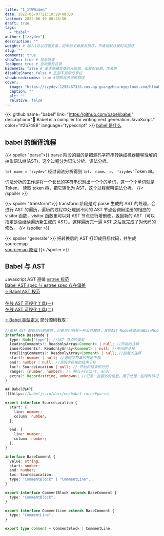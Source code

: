 ```yaml
---
title: "1_初见Babel"
date: 2022-06-07T21:10:28+08:00
lastmod: 2022-06-19 00:28:56
draft: true
tags:
  - "babel"
author: ["zzydev"]
description: ""
weight: # 输入1可以顶置文章，用来给文章展示排序，不填就默认按时间排序
slug: ""
comments: true
showToc: true # 显示目录
TocOpen: true # 自动展开目录
hidemeta: false # 是否隐藏文章的元信息，如发布日期、作者等
disableShare: false # 底部不显示分享栏
showbreadcrumbs: true #顶部显示当前路径
cover:
  image: "https://zzydev-1255467326.cos.ap-guangzhou.myqcloud.com/hfbabel/babel.jpeg"
  caption: ""
  alt: ""
  relative: false
---
```


{{< github name="babel" link="https://github.com/babel/babel" description="🐠 Babel is a compiler for writing next generation JavaScript." color="#2b7489" language="typescript" >}}
[babel 是什么](https://www.babeljs.cn/docs/index.html)

## babel 的编译流程

{{< spoiler "parse">}}
parse 阶段的目的是把源码字符串转换成机器能够理解的抽象语法树(AST)，这个过程分为词法分析、语法分析。

`let name = 'zzydev'` 经过词法分析得到 `let`、 `name`、 `=`、 `"zzydev"`Token 串。

词法分析的工作是将一个长长的字符串识别出一个个的单词，这一个个单词就是 Token。
读取 token 串，把它转化为 AST，这个过程就叫语法分析。
{{< /spoiler >}}

{{< spoiler  "transform">}}
transform 阶段是对 parse 生成的 AST 的处理，会进行 AST 的遍历，遍历的过程中处理到不同的 AST 节点会调用注册的相应的 visitor 函数，visitor 函数里可以对 AST 节点进行增删改，返回新的 AST（可以指定是否继续遍历新生成的 AST）。这样遍历完一遍 AST 之后就完成了对代码的修改。
{{< /spoiler >}}

{{< spoiler  "generate">}}
把转换后的 AST 打印成目标代码，并生成 sourcemap  
[sourcemap 原理](http://www.qiutianaimeili.com/html/page/2019/05/89jrubx1soc.html)
{{< /spoiler >}}

## Babel 与 AST

Javascript AST 遵循 [estree 规范](https://github.com/estree/estree)  
[Babel AST spec 与 estree spec 存在偏差](https://babeljs.io/docs/en/babel-parser#output)  
[⭐ Babel AST 规范](https://github.com/babel/babel/blob/master/packages/babel-parser/ast/spec.md)

[在线 AST 可视化工具(一)](https://astexplorer.net/)  
[在线 AST 可视化工具(二)](https://resources.jointjs.com/demos/rappid/apps/Ast/index.html)

[⭐ Babel 类型定义](https://github.com/babel/babel/blob/main/packages/babel-types/src/ast-types/generated/index.ts) 部分源码截取：

```typescript
//每种 AST 都有自己的属性，但是它们也有一些公共属性，其他AST Node通过继承BaseNode来获得公共属性
interface BaseNode {
  type: Node["type"]; //AST 节点的类型
  leadingComments?: ReadonlyArray<Comment> | null; //开始的注释
  innerComments?: ReadonlyArray<Comment> | null; //中间的注释
  trailingComments?: ReadonlyArray<Comment> | null; //结尾的注释
  start?: number | null; //源码字符串的开始下标
  end?: number | null; //源码字符串的结束下标
  loc?: SourceLocation | null; // 开始和结束的行列
  range?: [number, number]; // 相当于[start, end]
  extra?: Record<string, unknown>; //记录一些额外的信息，用于处理一些特殊情况。比如 StringLiteral 修改 value 只是值的修改，而修改 extra.raw 则可以连同单双引号一起修改。
}

## Babel的API
[](https://babeljs.io/docs/en/babel-core/#parse)

export interface SourceLocation {
  start: {
    line: number;
    column: number;
  };

  end: {
    line: number;
    column: number;
  };
}

interface BaseComment {
  value: string;
  start: number;
  end: number;
  loc: SourceLocation;
  type: "CommentBlock" | "CommentLine";
}

export interface CommentBlock extends BaseComment {
  type: "CommentBlock";
}

export interface CommentLine extends BaseComment {
  type: "CommentLine";
}

export type Comment = CommentBlock | CommentLine;
```
